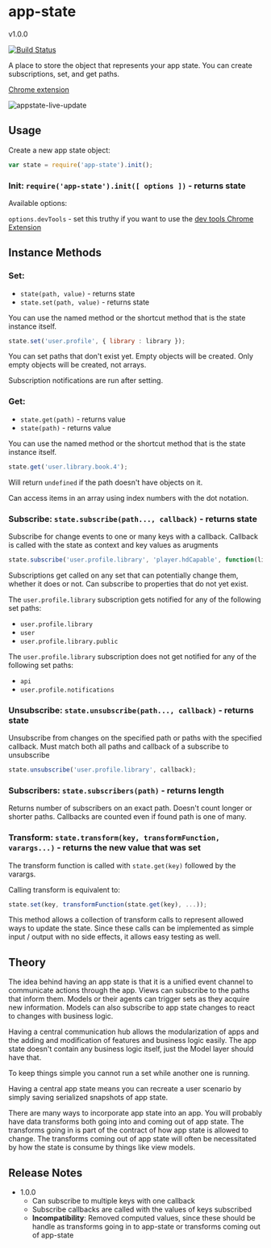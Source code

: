 # app-state
v1.0.0

[![Build Status](https://travis-ci.org/pajtai/app-state.svg?branch=master)](https://travis-ci.org/pajtai/app-state)

A place to store the object that represents your app state. You can create subscriptions, set, and get paths.

[Chrome extension](https://github.com/Duder-onomy/app-state-chrome-extension)

![appstate-live-update](https://cloud.githubusercontent.com/assets/1643937/12075681/b1d5caba-b13c-11e5-8c8e-54eb239bcb93.gif)

## Usage

Create a new app state object:

```javascript
var state = require('app-state').init();
```


### Init: `require('app-state').init([ options ])` - returns state

Available options:

`options.devTools` - set this truthy if you want to use the [dev tools Chrome Extension](https://github.com/Duder-onomy/app-state-chrome-extension)

## Instance Methods

### Set:
* `state(path, value)` - returns state
* `state.set(path, value)` - returns state

You can use the named method or the shortcut method that is the state instance itself.

```javascript
state.set('user.profile', { library : library });
```

You can set paths that don't exist yet. Empty objects will be created. Only empty objects
will be created, not arrays.

Subscription notifications are run after setting.

### Get:
* `state.get(path)` - returns value
* `state(path)` - returns value

You can use the named method or the shortcut method that is the state instance itself.

```javascript
state.get('user.library.book.4');
```

Will return `undefined` if the path doesn't have objects on it.

Can access items in an array using index numbers with the dot notation.

### Subscribe: `state.subscribe(path..., callback)` - returns state

Subscribe for change events to one or many keys with a callback. Callback is called with the state as context and key values as arugments

```javascript
state.subscribe('user.profile.library', 'player.hdCapable', function(library, hdCapable) { ... });
```

Subscriptions get called on any set that can potentially change them, whether it does or not.
Can subscribe to properties that do not yet exist.

The `user.profile.library` subscription gets notified for any of the following set paths:

* `user.profile.library`
* `user`
* `user.profile.library.public`

The `user.profile.library` subscription does not get notified for any of the following set paths:

* `api`
* `user.profile.notifications`

### Unsubscribe: `state.unsubscribe(path..., callback)` - returns state

Unsubscribe from changes on the specified path or paths with the specified callback. Must match both all paths and callback of a subscribe to unsubscribe

```javascript
state.unsubscribe('user.profile.library', callback);
```

### Subscribers: `state.subscribers(path)` - returns length

Returns number of subscribers on an exact path. Doesn't count longer or shorter paths. Callbacks are counted even if found path is one of many.

### Transform: `state.transform(key, transformFunction, varargs...)` - returns the new value that was set

The transform function is called with `state.get(key)` followed by the varargs.

Calling transform is equivalent to:

```javascript
state.set(key, transformFunction(state.get(key), ...));
```

This method allows a collection of transform calls to represent allowed ways to update the state. Since these calls
 can be implemented as simple input / output with no side effects, it allows easy testing as well.

## Theory

The idea behind having an app state is that it is a unified event channel to communicate
actions through the app. Views can subscribe to the paths that inform them. Models or their agents
can trigger sets as they acquire new information. Models can also subscribe to app state
changes to react to changes with business logic.

Having a central communication hub allows the modularization of apps and the adding and
modification of features and business logic easily. The app state doesn't contain any
business logic itself, just the Model layer should have that.

To keep things simple you cannot run a set while another one is running.

Having a central app state means you can recreate a user scenario by simply saving serialized snapshots of app state.

There are many ways to incorporate app state into an app. You will probably have data transforms both going into and coming
out of app state. The transforms going in is part of the contract of how app state is allowed to change. The transforms
coming out of app state will often be necessitated by how the state is consume by things like view models.

## Release Notes

- 1.0.0
    - Can subscribe to multiple keys with one callback
    - Subscribe callbacks are called with the values of keys subscribed
    - **Incompatibility**: Removed computed values, since these should be handle as transforms going in to app-state or transforms coming out of app-state
    
